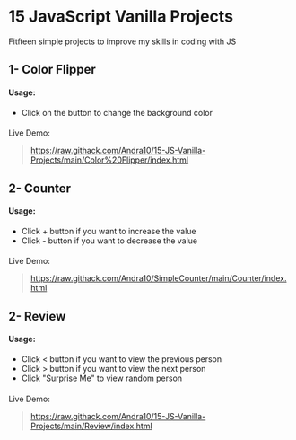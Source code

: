 # 15 JavaScript Vanilla Projects
Fitfteen simple projects to improve my skills in coding with JS

## 1- Color Flipper

#### Usage:
- Click on the button to change the background color

####
Live Demo: 
> https://raw.githack.com/Andra10/15-JS-Vanilla-Projects/main/Color%20Flipper/index.html

## 2- Counter

#### Usage:
- Click + button if you want to increase the value
- Click - button if you want to decrease the value

####
Live Demo: 
> https://raw.githack.com/Andra10/SimpleCounter/main/Counter/index.html

## 2- Review

#### Usage:
- Click < button if you want to view the previous person
- Click > button if you want to view the next person
- Click "Surprise Me" to view random person

####
Live Demo: 
> https://raw.githack.com/Andra10/15-JS-Vanilla-Projects/main/Review/index.html





